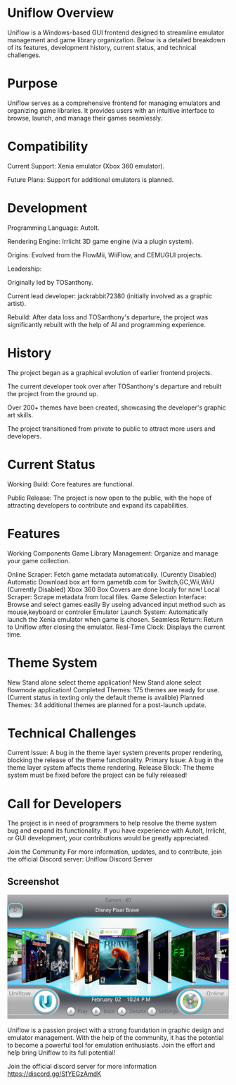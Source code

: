 # Uniflow Overview
Uniflow is a Windows-based GUI frontend designed to streamline emulator management and game library organization. Below is a detailed breakdown of its features, development history, current status, and technical challenges.

# Purpose
Uniflow serves as a comprehensive frontend for managing emulators and organizing game libraries. It provides users with an intuitive interface to browse, launch, and manage their games seamlessly.

# Compatibility
Current Support: Xenia emulator (Xbox 360 emulator).

Future Plans: Support for additional emulators is planned.

# Development
Programming Language: AutoIt.

Rendering Engine: Irrlicht 3D game engine (via a plugin system).

Origins: Evolved from the FlowMii, WiiFlow, and CEMUGUI projects.

Leadership:

Originally led by TOSanthony.

Current lead developer: jackrabbit72380 (initially involved as a graphic artist).

Rebuild: After data loss and TOSanthony's departure, the project was significantly rebuilt with the help of AI and programming experience.

# History
The project began as a graphical evolution of earlier frontend projects.

The current developer took over after TOSanthony's departure and rebuilt the project from the ground up.

Over 200+ themes have been created, showcasing the developer's graphic art skills.

The project transitioned from private to public to attract more users and developers.

# Current Status
Working Build: Core features are functional.

Public Release: The project is now open to the public, with the hope of attracting developers to contribute and expand its capabilities.

# Features
Working Components
Game Library Management: Organize and manage your game collection.

Online Scraper: Fetch game metadata automatically. (Curently Disabled)
Automatic Download box art form gametdb.com for Switch,GC,Wii,WiiU (Currently Disabled)
Xbox 360 Box Covers are done localy for now!
Local Scraper: Scrape metadata from local files.
Game Selection Interface: Browse and select games easily By useing advanced input method such as mouse,keyboard or controler
Emulator Launch System: Automatically launch the Xenia emulator when game is chosen.
Seamless Return: Return to Uniflow after closing the emulator.
Real-Time Clock: Displays the current time.

# Theme System
New Stand alone select theme application!
New Stand alone select flowmode application!
Completed Themes: 175 themes are ready for use. (Current status in texting only the default theme is avalible)
Planned Themes: 34 additional themes are planned for a post-launch update.

# Technical Challenges
Current Issue: A bug in the theme layer system prevents proper rendering, blocking the release of the theme functionality.
Primary Issue: A bug in the theme layer system affects theme rendering.
Release Block: The theme system must be fixed before the project can be fully released!

# Call for Developers
The project is in need of programmers to help resolve the theme system bug and expand its functionality. If you have experience with AutoIt, Irrlicht, or GUI development, your contributions would be greatly appreciated.

Join the Community
For more information, updates, and to contribute, join the official Discord server:
Uniflow Discord Server

## Screenshot
![screenshot](https://github.com/jackrabbit72380/Uniflow/blob/main/Screenshot.png)

Uniflow is a passion project with a strong foundation in graphic design and emulator management. With the help of the community, it has the potential to become a powerful tool for emulation enthusiasts. Join the effort and help bring Uniflow to its full potential!

Join the official discord server for more information
https://discord.gg/SfYEGzAmdK




